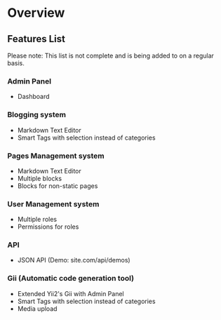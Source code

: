 # Overview

## Features List

Please note: This list is not complete and is being added to on a regular basis.

### Admin Panel
- Dashboard

### Blogging system
- Markdown Text Editor
- Smart Tags with selection instead of categories

### Pages Management system
- Markdown Text Editor
- Multiple blocks
- Blocks for non-static pages

### User Management system
- Multiple roles
- Permissions for roles

### API
- JSON API (Demo: site.com/api/demos)

### Gii (Automatic code generation tool)
- Extended Yii2's Gii with Admin Panel
- Smart Tags with selection instead of categories
- Media upload